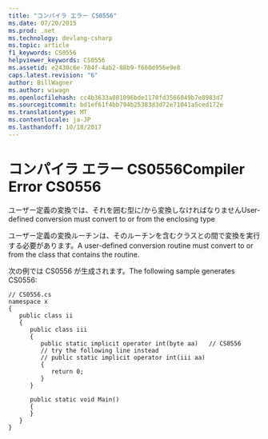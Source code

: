 ```yaml
---
title: "コンパイラ エラー CS0556"
ms.date: 07/20/2015
ms.prod: .net
ms.technology: devlang-csharp
ms.topic: article
f1_keywords: CS0556
helpviewer_keywords: CS0556
ms.assetid: e2430c6e-784f-4ab2-88b9-f660d956e9e8
caps.latest.revision: "6"
author: BillWagner
ms.author: wiwagn
ms.openlocfilehash: cc4b3633a081096bde1170fd3566049b7e8983d7
ms.sourcegitcommit: bd1ef61f4bb794b25383d3d72e71041a5ced172e
ms.translationtype: MT
ms.contentlocale: ja-JP
ms.lasthandoff: 10/18/2017
---
```

# <a name="compiler-error-cs0556"></a><span data-ttu-id="a2b28-102">コンパイラ エラー CS0556</span><span class="sxs-lookup"><span data-stu-id="a2b28-102">Compiler Error CS0556</span></span>
<span data-ttu-id="a2b28-103">ユーザー定義の変換では、それを囲む型に/から変換しなければなりません</span><span class="sxs-lookup"><span data-stu-id="a2b28-103">User-defined conversion must convert to or from the enclosing type</span></span>  
  
 <span data-ttu-id="a2b28-104">ユーザー定義の変換ルーチンは、そのルーチンを含むクラスとの間で変換を実行する必要があります。</span><span class="sxs-lookup"><span data-stu-id="a2b28-104">A user-defined conversion routine must convert to or from the class that contains the routine.</span></span>  
  
 <span data-ttu-id="a2b28-105">次の例では CS0556 が生成されます。</span><span class="sxs-lookup"><span data-stu-id="a2b28-105">The following sample generates CS0556:</span></span>  
  
```  
// CS0556.cs  
namespace x  
{  
   public class ii  
   {  
      public class iii  
      {  
         public static implicit operator int(byte aa)   // CS0556  
         // try the following line instead  
         // public static implicit operator int(iii aa)  
         {  
            return 0;  
         }  
      }  
  
      public static void Main()  
      {  
      }  
   }  
}  
```

